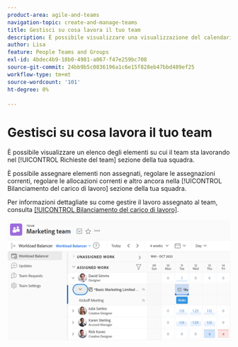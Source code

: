 ```yaml
---
product-area: agile-and-teams
navigation-topic: create-and-manage-teams
title: Gestisci su cosa lavora il tuo team
description: È possibile visualizzare una visualizzazione del calendario delle attività e dei problemi su cui il team sta attualmente lavorando. È possibile assegnare elementi non assegnati, regolare le assegnazioni correnti, regolare le allocazioni correnti e altro ancora.
author: Lisa
feature: People Teams and Groups
exl-id: 4bdec4b9-18b0-4981-a067-f47e259bc708
source-git-commit: 24bb9b5c0836196a1c6e15f828eb47bbd489ef25
workflow-type: tm+mt
source-wordcount: '101'
ht-degree: 0%

---
```


# Gestisci su cosa lavora il tuo team

È possibile visualizzare un elenco degli elementi su cui il team sta lavorando nel [!UICONTROL Richieste del team] sezione della tua squadra.

È possibile assegnare elementi non assegnati, regolare le assegnazioni correnti, regolare le allocazioni correnti e altro ancora nella [!UICONTROL Bilanciamento del carico di lavoro] sezione della tua squadra.

Per informazioni dettagliate su come gestire il lavoro assegnato al team, consulta [[!UICONTROL Bilanciamento del carico di lavoro]](../../resource-mgmt/workload-balancer/assign-work-in-workload-balancer.md).

![](assets/team-page-with-team-requests-and-balancer-sections-left.png)
